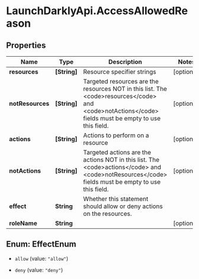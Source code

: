 # LaunchDarklyApi.AccessAllowedReason

## Properties

Name | Type | Description | Notes
------------ | ------------- | ------------- | -------------
**resources** | **[String]** | Resource specifier strings | [optional] 
**notResources** | **[String]** | Targeted resources are the resources NOT in this list. The &lt;code&gt;resources&lt;/code&gt; and &lt;code&gt;notActions&lt;/code&gt; fields must be empty to use this field. | [optional] 
**actions** | **[String]** | Actions to perform on a resource | [optional] 
**notActions** | **[String]** | Targeted actions are the actions NOT in this list. The &lt;code&gt;actions&lt;/code&gt; and &lt;code&gt;notResources&lt;/code&gt; fields must be empty to use this field. | [optional] 
**effect** | **String** | Whether this statement should allow or deny actions on the resources. | 
**roleName** | **String** |  | [optional] 



## Enum: EffectEnum


* `allow` (value: `"allow"`)

* `deny` (value: `"deny"`)




